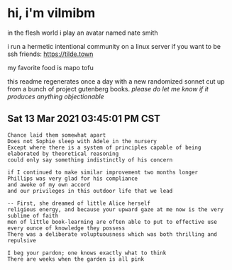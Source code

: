 # hi, i'm vilmibm

in the flesh world i play an avatar named nate smith

i run a hermetic intentional community on a linux server if you want to be ssh friends: https://tilde.town

my favorite food is mapo tofu

this readme regenerates once a day with a new randomized sonnet cut up from a bunch of project gutenberg books.
_please do let me know if it produces anything objectionable_

## Sat 13 Mar 2021 03:45:01 PM CST

    Chance laid them somewhat apart
    Does not Sophie sleep with Adele in the nursery
    Except where there is a system of principles capable of being elaborated by theoretical reasoning
    could only say something indistinctly of his concern
    
    if I continued to make similar improvement two months longer
    Phillips was very glad for his compliance
    and awoke of my own accord
    and our privileges in this outdoor life that we lead
    
    -- First, she dreamed of little Alice herself
    religious energy, and because your upward gaze at me now is the very sublime of faith
    men of little book-learning are often able to put to effective use every ounce of knowledge they possess
    There was a deliberate voluptuousness which was both thrilling and repulsive
    
    I beg your pardon; one knows exactly what to think
    There are weeks when the garden is all pink
